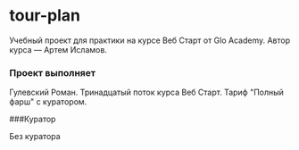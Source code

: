 # tour-plan

Учебный проект для практики на курсе Веб Старт от Glo Academy. Автор курса — Артем Исламов.

### Проект выполняет

Гулевский Роман. Тринадцатый поток курса Веб Старт. Тариф "Полный фарш" с куратором.

###Куратор

Без куратора